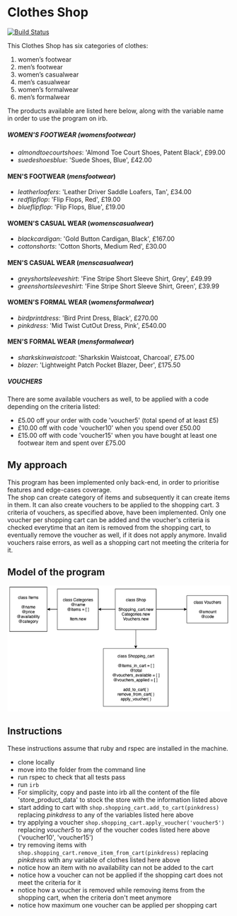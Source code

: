 # Clothes Shop
[![Build Status](https://travis-ci.com/Debora38/clothes_shop_rb.svg?branch=master)](https://travis-ci.com/Debora38/clothes_shop_rb)

This Clothes Shop has six categories of clothes:
1. women’s footwear
2. men’s footwear
3. women’s casualwear
4. men’s casualwear
5. women’s formalwear
6. men’s formalwear

The products available are listed here below, along with the variable name in order to use the program on irb.

##### WOMEN'S FOOTWEAR (_womensfootwear_)
- _almondtoecourtshoes_: 'Almond Toe Court Shoes, Patent Black', £99.00
- _suedeshoesblue_: 'Suede Shoes, Blue', £42.00

#### MEN'S FOOTWEAR (_mensfootwear_)
- _leatherloafers_: 'Leather Driver Saddle Loafers, Tan', £34.00
- _redflipflop_: 'Flip Flops, Red', £19.00
- _blueflipflop_: 'Flip Flops, Blue', £19.00

#### WOMEN'S CASUAL WEAR (_womenscasualwear_)
- _blackcardigan_: 'Gold Button Cardigan, Black', £167.00
- _cottonshorts_: 'Cotton Shorts, Medium Red', £30.00

#### MEN'S CASUAL WEAR (_menscasualwear_)
- _greyshortsleeveshirt_: 'Fine Stripe Short Sleeve Shirt, Grey', £49.99
- _greenshortsleeveshirt_: 'Fine Stripe Short Sleeve Shirt, Green', £39.99

#### WOMEN'S FORMAL WEAR (_womensformalwear_)
- _birdprintdress_: 'Bird Print Dress, Black', £270.00
- _pinkdress_: 'Mid Twist Cut­Out Dress, Pink', £540.00

#### MEN'S FORMAL WEAR (_mensformalwear_)
- _sharkskinwaistcoat_: 'Sharkskin Waistcoat, Charcoal', £75.00
- _blazer_: 'Lightweight Patch Pocket Blazer, Deer', £175.50

##### VOUCHERS
There are some available vouchers as well, to be applied with a code depending on the criteria listed:

- £5.00 off your order with code 'voucher5' (total spend of at least £5)
- £10.00 off with code 'voucher10' when you spend over £50.00
- £15.00 off with code 'voucher15' when you have bought at least one footwear item and spent over £75.00

## My approach
This program has been implemented only back-end, in order to prioritise features and edge-cases coverage.<br>
The shop can create category of items and subsequently it can create items in them. It can also create vouchers to be applied to the shopping cart. 3 criteria of vouchers, as specified above, have been implemented.
Only one voucher per shopping cart can be added and the voucher's criteria is checked everytime that an item is removed from the shopping cart, to eventually remove the voucher as well, if it does not apply anymore. Invalid vouchers raise errors, as well as a shopping cart not meeting the criteria for it.

## Model of the program
<img src="https://github.com/Debora38/clothes_shop_rb/blob/master/docs/clothes_shop_diagram.png?raw=true">

## Instructions
These instructions assume that ruby and rspec are installed in the machine.
- clone locally
- move into the folder from the command line
- run rspec to check that all tests pass
- run `irb`
- For simplicity, copy and paste into irb all the content of the file 'store_product_data' to stock the store with the information listed above
- start adding to cart with `shop.shopping_cart.add_to_cart(pinkdress)` replacing _pinkdress_ to any of the variables listed here above
- try applying a voucher `shop.shopping_cart.apply_voucher('voucher5')` replacing _voucher5_ to any of the voucher codes listed here above ('voucher10', 'voucher15')
- try removing items with `shop.shopping_cart.remove_item_from_cart(pinkdress)` replacing _pinkdress_ with any variable of clothes listed here above
- notice how an item with no availability can not be added to the cart
- notice how a voucher can not be applied if the shopping cart does not meet the criteria for it
- notice how a voucher is removed while removing items from the shopping cart, when the criteria don't meet anymore
- notice how maximum one voucher can be applied per shopping cart
